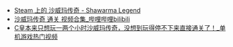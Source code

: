 - [Steam 上的 沙威玛传奇 - Shawarma Legend](https://store.steampowered.com/app/3036080/__Shawarma_Legend/?l=schinese)
- [沙威玛传奇 通关 视频合集_哔哩哔哩bilibili](https://www.bilibili.com/video/BV1BLxneCEPY/)
- [C皇本来只想玩一两个小时沙威玛传奇，没想到玩得停不下来直接通关了！_单机游戏热门视频](https://www.bilibili.com/video/BV1gL1BYjEQL/)
